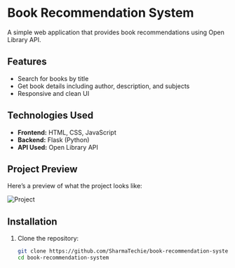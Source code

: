 # Book Recommendation System  

A simple web application that provides book recommendations using Open Library API.  

## Features  
- Search for books by title  
- Get book details including author, description, and subjects  
- Responsive and clean UI  

## Technologies Used  
- **Frontend:** HTML, CSS, JavaScript  
- **Backend:** Flask (Python)  
- **API Used:** Open Library API  

## Project Preview
Here’s a preview of what the project looks like:

![Project](assets/screenshot.png)

## Installation  

1. Clone the repository:  
   ```sh
   git clone https://github.com/SharmaTechie/book-recommendation-system.git
   cd book-recommendation-system
